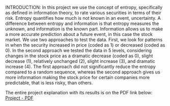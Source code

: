 INTRODUCTION: 
In this project we use the concept of entropy, specifically
as defined in information theory, to rate various securities in
terms of their risk. Entropy quantifies how much is not
known in an event, uncertainty. A difference between
entropy and information is that entropy measures the
unknown, and information is the known part. Information
allows us to make a more accurate prediction about a
future event, in this case the stock market. We use two
approaches to test the data. First, we look for patterns in
when the security increased in price (coded as 1) or
decreased (coded as 0). In the second approach we tested
the data in 5 levels, considering changes in the stock price as
a dramatic decrease (coded as 0), slight decrease (1),
relatively unchanged (2), slight increase (3), and dramatic
increase (4). The first approach did not significantly reduce
the entropy compared to a random sequence, whereas the
second approach gives us more information making the
stock price for certain companies more predictable, that is
less risky, than others.

The entire project explanation with its results is on the PDF link below:
[Project - PDF](https://drive.google.com/file/d/1FSWzZ--UneA1kbEsc3v3Pqk6b2j22W3k/view?usp=sharing)
